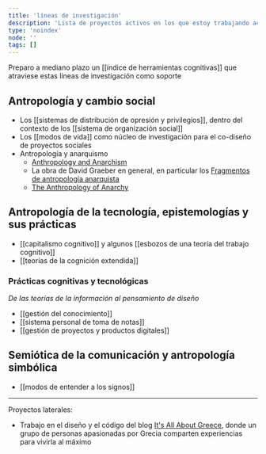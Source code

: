 ```yaml
---
title: 'líneas de investigación'
description: 'Lista de proyectos activos en los que estoy trabajando actualmente'
type: 'noindex'
node: ''
tags: []
---
```


Preparo a mediano plazo un [[índice de herramientas cognitivas]] que atraviese estas líneas de investigación como soporte 

## Antropología y cambio social

- Los [[sistemas de distribución de opresión y privilegios]], dentro del contexto de los [[sistema de organización social]]
- Los [[modos de vida]] como núcleo de investigación para el co-diseño de proyectos sociales
- Antropología y anarquismo
	- [Anthropology and Anarchism](https://theanarchistlibrary.org/library/brian-morris-anthropology-and-anarchism)
	- La obra de David Graeber en general, en particular los [Fragmentos de antropología anarquista](https://cabezasdetormenta.noblogs.org/files/2013/02/David-Graeber-Fragmentos-de-Antropologia-Anarquista.pdf)
	- [The Anthropology of Anarchy ](https://www.researchgate.net/publication/265871071_The_Anthropology_of_Anarchy)

## Antropología de la tecnología, epistemologías y sus prácticas

- [[capitalismo cognitivo]] y algunos [[esbozos de una teoría del trabajo cognitivo]]
- [[teorías de la cognición extendida]]

### Prácticas cognitivas y tecnológicas

*De las teorías de la información al pensamiento de diseño*

- [[gestión del conocimiento]]
- [[sistema personal de toma de notas]]
- [[gestión de proyectos y productos digitales]]

## Semiótica de la comunicación y antropología simbólica

- [[modos de entender a los signos]]

---
Proyectos laterales:

- Trabajo en el diseño y el código del blog [It's All About Greece](https://itsallaboutgreece.com/es), donde un grupo de personas apasionadas por Grecia comparten experiencias para vivirla al máximo